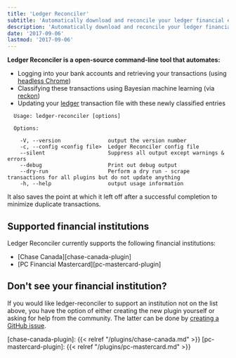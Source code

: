 ```yaml
---
title: 'Ledger Reconciler'
subtitle: 'Automatically download and reconcile your ledger financial entries'
description: 'Automatically download and reconcile your ledger financial entries'
date: '2017-09-06'
lastmod: '2017-09-06'
---
```


**Ledger Reconciler is a open-source command-line tool that automates:**

- Logging into your bank accounts and retrieving your transactions (using [headless Chrome][headless-chrome])
- Classifying these transactions using Bayesian machine learning (via [reckon][reckon])
- Updating your [ledger][ledger-cli] transaction file with these newly classified entries


``` text
  Usage: ledger-reconciler [options]

  Options:

    -V, --version               output the version number
    -c, --config <config file>  Ledger Reconciler config file
    --silent                    Suppress all output except warnings & errors
    --debug                     Print out debug output
    --dry-run                   Perform a dry run - scrape transactions for all plugins but do not update anything
    -h, --help                  output usage information
```
It also saves the point at which it left off after a successful completion to
minimize duplicate transactions.


<h2 class="content-subhead">Supported financial institutions</h2>

Ledger Reconciler currently supports the following financial institutions:

- [Chase Canada][chase-canada-plugin]
- [PC Financial Mastercard][pc-mastercard-plugin]


<h2 class="content-subhead">Don't see your financial institution?</h2>

If you would like ledger-reconciler to support an institution not on the list
above, you have the option of either creating the new plugin yourself or asking
for help from the community. The latter can be done by [creating a GitHub
issue][ledger-reconciler-issues].


[headless-chrome]: https://chromium.googlesource.com/chromium/src/+/lkgr/headless/README.md
[ledger-cli]: http://ledger-cli.org
[reckon]: https://github.com/cantino/reckon
[ledger-reconciler-issues]: https://github.com/marvinpinto/ledger-reconciler/issues
[chase-canada-plugin]: {{< relref "/plugins/chase-canada.md" >}}
[pc-mastercard-plugin]: {{< relref "/plugins/pc-mastercard.md" >}}
